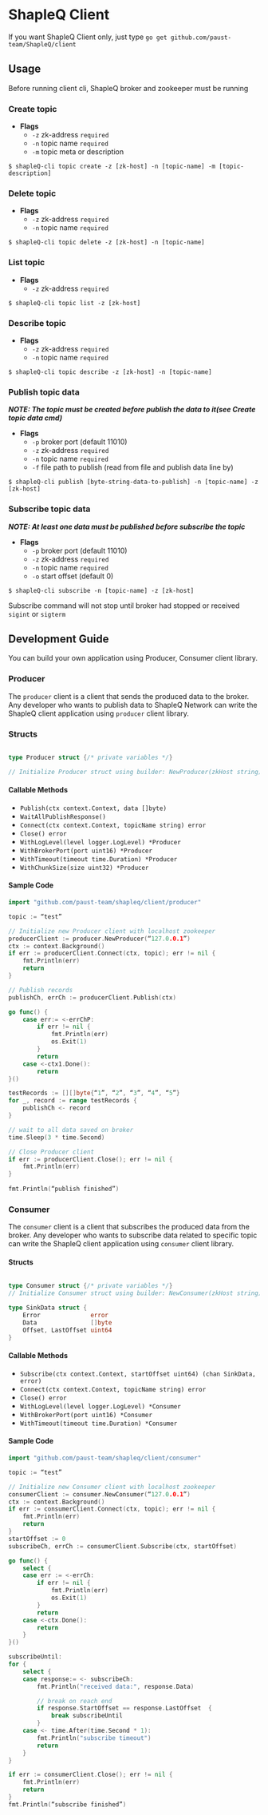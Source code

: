 # ShapleQ Client
If you want ShapleQ Client only, just type `go get github.com/paust-team/ShapleQ/client`
## Usage
Before running client cli, ShapleQ broker and zookeeper must be running

### Create topic
- **Flags**
	- `-z` zk-address `required`
	- `-n` topic name `required`
	- `-m` topic meta or description


```shell
$ shapleQ-cli topic create -z [zk-host] -n [topic-name] -m [topic-description]
```

### Delete topic
- **Flags**
	- `-z` zk-address `required`
	- `-n` topic name `required`


```shell
$ shapleQ-cli topic delete -z [zk-host] -n [topic-name]
```

### List topic
- **Flags**
	- `-z` zk-address `required`


```shell
$ shapleQ-cli topic list -z [zk-host]
```

### Describe topic
- **Flags**
	- `-z` zk-address `required`
	- `-n` topic name `required`


```shell
$ shapleQ-cli topic describe -z [zk-host] -n [topic-name]
```

### Publish topic data
***NOTE: The topic must be created before publish the data to it(see Create topic data cmd)***
- **Flags**
	- `-p` broker port (default 11010)
	- `-z` zk-address `required`
	- `-n` topic name `required`
	- `-f` file path to publish (read from file and publish data line by)

	
```shell
$ shapleQ-cli publish [byte-string-data-to-publish] -n [topic-name] -z [zk-host]
```

### Subscribe topic data
***NOTE: At least one data must be published before subscribe the topic***
- **Flags**
	- `-p` broker port (default 11010)
	- `-z` zk-address `required`
	- `-n` topic name `required`
	- `-o` start offset (default 0)

	
```shell
$ shapleQ-cli subscribe -n [topic-name] -z [zk-host]
```

Subscribe command will not stop until broker had stopped or received `sigint` or `sigterm`

## Development Guide
You can build your own application using Producer, Consumer client library.

### Producer
The `producer` client is a client that sends the produced data to the broker. Any developer who wants to publish data to ShapleQ Network can write the ShapleQ client application using `producer` client library.

### Structs

```go

type Producer struct {/* private variables */}

// Initialize Producer struct using builder: NewProducer(zkHost string)

```

#### Callable Methods
- `Publish(ctx context.Context, data []byte)`
- `WaitAllPublishResponse()`
- `Connect(ctx context.Context, topicName string) error`
- `Close() error`
- `WithLogLevel(level logger.LogLevel) *Producer`
- `WithBrokerPort(port uint16) *Producer`
- `WithTimeout(timeout time.Duration) *Producer`
- `WithChunkSize(size uint32) *Producer`

#### Sample Code

```go
import "github.com/paust-team/shapleq/client/producer"

topic := “test”

// Initialize new Producer client with localhost zookeeper
producerClient := producer.NewProducer(“127.0.0.1”)
ctx := context.Background()
if err := producerClient.Connect(ctx, topic); err != nil {
	fmt.Println(err)
	return
}

// Publish records
publishCh, errCh := producerClient.Publish(ctx)

go func() {
	case err:= <-errChP:
		if err != nil {
			fmt.Println(err)
			os.Exit(1)
		}
		return
	case <-ctx1.Done():
		return
}()

testRecords := [][]byte{“1”, “2”, “3”, “4”, “5”}
for _, record := range testRecords {
	publishCh <- record
}

// wait to all data saved on broker
time.Sleep(3 * time.Second)

// Close Producer client
if err := producerClient.Close(); err != nil {
	fmt.Println(err)
}
			
fmt.Println(“publish finished”)
```

### Consumer
The `consumer` client is a client that subscribes the produced data from the broker. Any developer who wants to subscribe data related to specific topic can write the ShapleQ client application using `consumer` client library.

#### Structs

```go

type Consumer struct {/* private variables */}
// Initialize Consumer struct using builder: NewConsumer(zkHost string)

type SinkData struct {
	Error              error
	Data               []byte
	Offset, LastOffset uint64
}
```

#### Callable Methods
- `Subscribe(ctx context.Context, startOffset uint64) (chan SinkData, error)`
- `Connect(ctx context.Context, topicName string) error`
- `Close() error`
- `WithLogLevel(level logger.LogLevel) *Consumer`
- `WithBrokerPort(port uint16) *Consumer`
- `WithTimeout(timeout time.Duration) *Consumer`


#### Sample Code

```go
import "github.com/paust-team/shapleq/client/consumer"

topic := “test”

// Initialize new Consumer client with localhost zookeeper
consumerClient := consumer.NewConsumer(“127.0.0.1”)
ctx := context.Background()
if err := consumerClient.Connect(ctx, topic); err != nil {
	fmt.Println(err)
	return
}
startOffset := 0
subscribeCh, errCh := consumerClient.Subscribe(ctx, startOffset)

go func() {
	select {
	case err := <-errCh:
		if err != nil {
			fmt.Println(err)
			os.Exit(1)
		}
		return
	case <-ctx.Done():
		return
	}
}()

subscribeUntil:
for {
	select {
	case response:= <- subscribeCh:
		fmt.Println("received data:", response.Data)

		// break on reach end
		if response.StartOffset == response.LastOffset  {
			break subscribeUntil
		}
	case <- time.After(time.Second * 1):
		fmt.Println("subscribe timeout")
		return
	}
}

if err := consumerClient.Close(); err != nil {
	fmt.Println(err)
	return
}
fmt.Println(“subscribe finished”)
```
